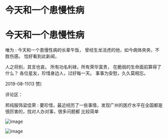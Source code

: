 # 今天和一个患慢性病

# 今天和一个患慢性病

唯为 : 今天和一个患慢性病的长辈午饭， 曾经生龙活虎的他，如今病体央央，不胜伤感。 恰好看到此新闻，

人之将别，其言也哀。 所有功名利禄，所有荣华富贵， 在脆弱的生命面前算得了什么？ 各位星友，珍惜身边人，过好每一天。 事事为安慰，久久莫相忘。

2019-08-11(13 赞)

评论区：

邦纯服饰梁佳荣 : 要珍惜，最近经历了一些事情，发现广州的医疗水平在全国都是很厉害的，找对人办对事，很多问题都 比较简单

![image](img/Image_010.png)

![image](img/Image_011.png)